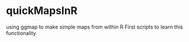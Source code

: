 # quickMapsInR
using ggmap to make simple maps from within R
First scripts to learn this functionality
